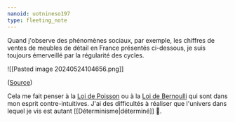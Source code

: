 ```yaml
---
nanoid: uotnineso197
type: fleeting_note
---
```

Quand j'observe des phénomènes sociaux, par exemple, les chiffres de ventes de meubles de détail en France présentés ci-dessous, je suis toujours émerveillé par la régularité des cycles.

![[Pasted image 20240524104656.png]]

([Source](https://www.insee.fr/fr/statistiques/serie/010542654#Graphique))

Cela me fait penser à la [Loi de Poisson](https://fr.wikipedia.org/wiki/Loi_de_Poisson) ou à la [Loi de Bernoulli](https://fr.wikipedia.org/wiki/Loi_de_Bernoulli) qui sont dans mon esprit contre-intuitives. J'ai des difficultés à réaliser que l'univers dans lequel je vis est autant [[Déterminisme|déterminé]] 🤔.
